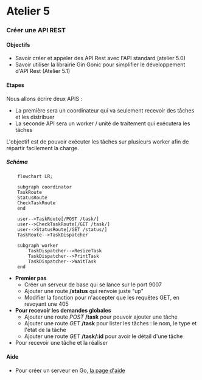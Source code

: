# Atelier 5
### Créer une API REST

#### Objectifs

* Savoir créer et appeler des API Rest avec l'API standard (atelier 5.0)
* Savoir utiliser la librairie Gin Gonic pour simplifier le développement d'API Rest (Atelier 5.1)

#### Etapes

Nous allons écrire deux APIS : 
* La première sera un coordinateur qui va seulement recevoir des tâches et les distribuer
* La seconde API sera un worker / unité de traitement qui exécutera les tâches

L'objectif est de pouvoir exécuter les tâches sur plusieurs worker afin de répartir facilement la charge.

##### Schéma

```mermaid
    flowchart LR;
    
    subgraph coordinator
    TaskRoute
    StatusRoute
    CheckTaskRoute
    end
    
    user-->TaskRoute[/POST /task/]
    user-->CheckTaskRoute[/GET /task/]
    user-->StatusRoute[/GET /status/]
    TaskRoute-->TaskDispatcher
    
    subgraph worker
        TaskDispatcher-->ResizeTask
        TaskDispatcher-->PrintTask
        TaskDispatcher-->WaitTask
    end
```

- **Premier pas**
  - Créer un serveur de base qui se lance sur le port 9007
  - Ajouter une route **/status** qui renvoie juste "up"
  - Modifier la fonction pour n'accepter que les requêtes GET, en revoyant une 405
- **Pour recevoir les demandes globales**
  - Ajouter une route _POST_ **/task** pour pouvoir ajouter une tâche
  - Ajouter une route _GET_ **/task** pour lister les tâches : le nom, le type et l'état de la tâche
  - Ajouter une route _GET_ **/task/:id** pour avoir le détail d'une tâche
- Pour recevoir une tâche et la réaliser



#### Aide

* Pour créer un serveur en Go, [la page d'aide](https://pkg.go.dev/net/http)